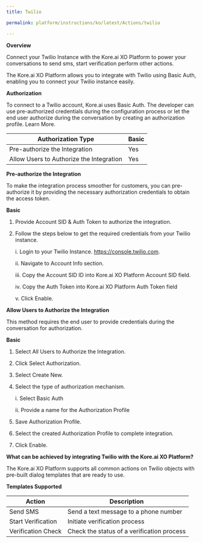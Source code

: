 ```yaml
---
title: Twilio

permalink: platform/instructions/ko/latest/Actions/twilio

---
```


<base target="_blank">
<container>

**Overview**

Connect your Twilio Instance with the Kore.ai XO Platform to power your conversations to send sms, start verification perform other actions.

The Kore.ai XO Platform allows you to integrate with Twilio using Basic Auth, enabling you to connect your Twilio instance easily. 

</container>

<container>

**Authorization**
 
To connect to a Twilio account, Kore.ai uses Basic Auth. The developer can use pre-authorized credentials during the configuration process or let the end user authorize during the conversation by creating an authorization profile. Learn More.
 
 
 |Authorization Type                      | Basic |
 |----------------------------------------|-------|
 |Pre-authorize the Integration           |  Yes  |
 |Allow Users to Authorize the Integration|  Yes  |


**Pre-authorize the Integration**
 
 To make the integration process smoother for customers, you can pre-authorize it by providing the necessary authorization credentials to obtain the access token.

**Basic**
 
1. Provide Account SID & Auth Token to authorize the integration.  
2. Follow the steps below to get the required credentials from your Twilio instance.
 
 
      i. Login to your Twilio Instance.  https://console.twilio.com.
      
     ii. Navigate to Account Info section.
  
    iii. Copy the Account SID ID into Kore.ai XO Platform Account SID field.
   
     iv. Copy the Auth Token into Kore.ai XO Platform Auth Token field
  
      v. Click Enable.

 
**Allow Users to Authorize the Integration**
 
This method requires the end user to provide credentials during the conversation for authorization.
 
**Basic**
 
1. Select All Users to Authorize the Integration.
2. Click Select Authorization.
3. Select Create New.
4. Select the type of authorization mechanism. 
 
   i. Select Basic Auth
  
   ii. Provide a name for the Authorization Profile
 
5. Save Authorization Profile.
 
6. Select the created Authorization Profile to complete integration.
 
7. Click Enable.
 
</container>
 
<container>

**What can be achieved by integrating Twilio with the Kore.ai XO Platform?**
 
 The Kore.ai XO Platform supports all common actions on Twilio objects with pre-built dialog templates that are ready to use. 
 
**Templates Supported**

| Action           | Description            |
|------------------|------------------------|
|Send SMS     |Send a text message to a phone number|
|Start Verification  |Initiate verification process|
|Verification Check |Check the status of a verification process|

</container>
